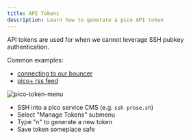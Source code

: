 ```yaml
---
title: API Tokens
description: Learn how to generate a pico API token
---
```


API tokens are used for when we cannot leverage SSH pubkey authentication.

Common examples:

- [connecting to our bouncer](/irc)
- [pico+ rss feed](/plus)

![pico-token-menu](https://hey.imgs.sh/pico-token-menu.png)

- SSH into a pico service CMS (e.g. `ssh prose.sh`)
- Select "Manage Tokens" submenu
- Type "n" to generate a new token
- Save token someplace safe
